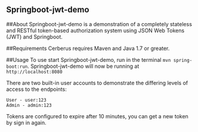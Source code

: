## Springboot-jwt-demo

##About
Springboot-jwt-demo is a demonstration of a completely stateless and RESTful token-based authorization system using JSON Web Tokens (JWT) and Springboot.

##Requirements
Cerberus requires Maven and Java 1.7 or greater.

##Usage
To use start Springboot-jwt-demo, run in the terminal `mvn spring-boot:run`. Springboot-jwt-demo will now be running at `http://localhost:8080`

There are two built-in user accounts to demonstrate the differing levels of access to the endpoints:
```
User - user:123
Admin - admin:123
```

Tokens are configured to expire after 10 minutes, you can get a new token by sign in again.
